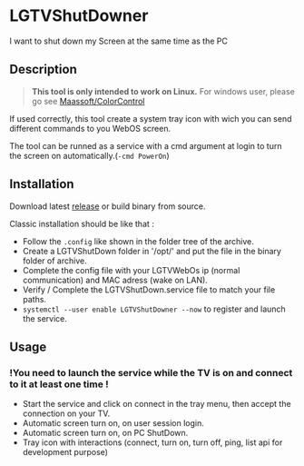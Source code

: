 # LGTVShutDowner

I want to shut down my Screen at the same time as the PC

## Description

> **This tool is only intended to work on Linux.**
> For windows user, please go
> see [Maassoft/ColorControl](https://github.com/Maassoft/ColorControl)

If used correctly, this tool create a system tray icon with wich you can send different commands to you WebOS screen.

The tool can be runned as a service with a cmd argument at login to turn the screen on automatically.(`-cmd PowerOn`)

## Installation

Download latest [release](https://github.com/Prouk/LGTVShutDowner/releases) or build binary from source.

Classic installation should be like that :

- Follow the `.config` like shown in the folder tree of the archive.
- Create a LGTVShutDown folder in '/opt/' and put the file in the binary folder of archive.
- Complete the config file with your LGTVWebOs ip (normal communication) and MAC adress (wake on LAN).
- Verify / Complete the LGTVShutDown.service file to match your file paths.
- `systemctl --user enable LGTVShutDowner --now` to register and launch the service.

## Usage

### !You need to launch the service while the TV is on and connect to it at least one time !

- Start the service and click on connect in the tray menu, then accept the connection on your TV.
- Automatic screen turn on, on user session login.
- Automatic screen turn on, on PC ShutDown.
- Tray icon with interactions (connect, turn on, turn off, ping, list api for development purpose)
